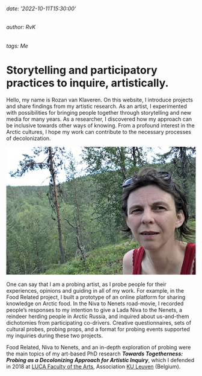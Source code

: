 ###### date: '2022-10-11T15:30:00'
###### author: RvK
###### tags: Me

# Storytelling and participatory practices to inquire, artistically.

Hello, my name is Rozan van Klaveren. On this website, I introduce projects and share findings from my artistic research. As an artist, I experimented with possibilities for bringing people together through storytelling and new media for many years. As a researcher, I discovered how my approach can be inclusive towards other ways of knowing. From a profound interest in the Arctic cultures, I hope my work can contribute to the necessary processes of decolonization.

![Rozan](assets/images/Rozan.jpg)

One can say that I am a probing artist, as I probe people for their experiences, opinions and guiding in all of my work. For example, in the Food Related project, I built a prototype of an online platform for sharing knowledge on Arctic food. In the Niva to Nenets road-movie, I recorded people’s responses to my intention to give a Lada Niva to the Nenets, a reindeer herding people in Arctic Russia, and inquired about us-and-them dichotomies from participating co-drivers. Creative questionnaires, sets of cultural probes, probing props, and a format for probing events supported my inquiries during these two projects.

Food Related, Niva to Nenets, and an in-depth exploration of probing were the main topics of my art-based PhD research ***Towards Togetherness: Probing as a Decolonizing Approach for Artistic Inquiry***, which I defended in 2018 at
<a href="https://www.luca-arts.be/en" target="_blank">LUCA Faculty of the Arts</a>, Association 
<a href="https://www.kuleuven.be/english/" target="_blank">KU Leuven</a> (Belgium).